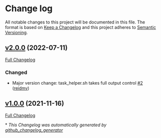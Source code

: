 # Change log

All notable changes to this project will be documented in this file. The format is based on [Keep a Changelog](http://keepachangelog.com/en/1.0.0/) and this project adheres to [Semantic Versioning](http://semver.org).

## [v2.0.0](https://github.com/puppetlabs/puppetlabs-bash_task_helper/tree/v2.0.0) (2022-07-11)

[Full Changelog](https://github.com/puppetlabs/puppetlabs-bash_task_helper/compare/v1.0.0...v2.0.0)

### Changed

- Major version change: task\_helper.sh takes full output control [\#2](https://github.com/puppetlabs/puppetlabs-bash_task_helper/pull/2) ([reidmv](https://github.com/reidmv))

## [v1.0.0](https://github.com/puppetlabs/puppetlabs-bash_task_helper/tree/v1.0.0) (2021-11-16)

[Full Changelog](https://github.com/puppetlabs/puppetlabs-bash_task_helper/compare/8c647de426ab60f56f27cfb40d52520b2bb3959a...v1.0.0)



\* *This Changelog was automatically generated by [github_changelog_generator](https://github.com/github-changelog-generator/github-changelog-generator)*

